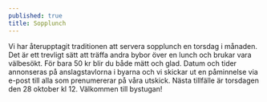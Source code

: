 ```yaml
---
published: true
title: Sopplunch
---
```

Vi har återupptagit traditionen att servera sopplunch en torsdag i månaden. Det är ett trevligt sätt att träffa andra bybor över en lunch och brukar vara välbesökt. För bara 50 kr blir du både mätt och glad. Datum och tider annonseras på anslagstavlorna i byarna och vi skickar ut en påminnelse via e-post till alla som prenumererar på våra utskick. Nästa tillfälle är torsdagen den 28 oktober kl 12. Välkommen till bystugan!